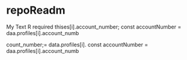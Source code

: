 # repoReadm
My Text R
    required thises[i].account_number;
        const accountNumber = daa.profiles[i].account_numb

count_number;= data.profiles[i].
        const accountNumber = daa.profiles[i].account_numb
